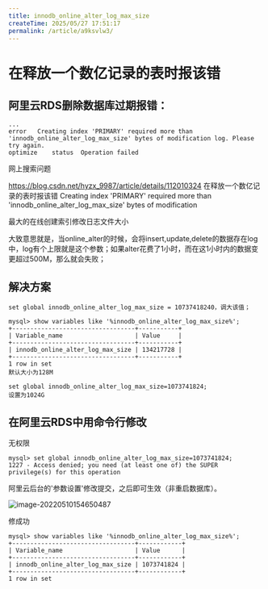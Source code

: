 ```yaml
---
title: innodb_online_alter_log_max_size
createTime: 2025/05/27 17:51:17
permalink: /article/a9ksvlw3/
---
```

# 在释放一个数亿记录的表时报该错



## 阿里云RDS删除数据库过期报错：

```
...
error	Creating index 'PRIMARY' required more than 'innodb_online_alter_log_max_size' bytes of modification log. Please try again.
optimize	status	Operation failed
```



网上搜索问题

https://blog.csdn.net/hyzx_9987/article/details/112010324
在释放一个数亿记录的表时报该错
Creating index 'PRIMARY' required more than 'innodb_online_alter_log_max_size' bytes of modification

最大的在线创建索引修改日志文件大小

大致意思就是，当online_alter的时候，会将insert,update,delete的数据存在log中，log有个上限就是这个参数；如果alter花费了1小时，而在这1小时内的数据变更超过500M，那么就会失败；

## 解决方案 

```
set global innodb_online_alter_log_max_size = 10737418240，调大该值；

mysql> show variables like '%innodb_online_alter_log_max_size%';
+----------------------------------+-----------+
| Variable_name                    | Value     |
+----------------------------------+-----------+
| innodb_online_alter_log_max_size | 134217728 |
+----------------------------------+-----------+
1 row in set
默认大小为128M

set global innodb_online_alter_log_max_size=1073741824;
设置为1024G
```





## 在阿里云RDS中用命令行修改

无权限

```
mysql> set global innodb_online_alter_log_max_size=1073741824;
1227 - Access denied; you need (at least one of) the SUPER privilege(s) for this operation
```

阿里云后台的'参数设置'修改提交，之后即可生效（非重启数据库）。

![image-20220510154650487](https://imgoss.xgss.net/picgo/image-20220510154650487.png?aliyun)

修成功

```
mysql> show variables like '%innodb_online_alter_log_max_size%';
+----------------------------------+------------+
| Variable_name                    | Value      |
+----------------------------------+------------+
| innodb_online_alter_log_max_size | 1073741824 |
+----------------------------------+------------+
1 row in set
```



